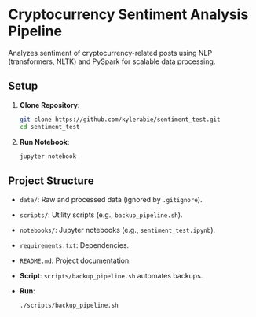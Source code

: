 # Cryptocurrency Sentiment Analysis Pipeline

Analyzes sentiment of cryptocurrency-related posts using NLP (transformers, NLTK) and PySpark for scalable data processing.

## Setup

1. **Clone Repository**:
   ```bash
   git clone https://github.com/kylerabie/sentiment_test.git
   cd sentiment_test
   
3. **Run Notebook**:
   ```bash
   jupyter notebook

## Project Structure

- `data/`: Raw and processed data (ignored by `.gitignore`).
- `scripts/`: Utility scripts (e.g., `backup_pipeline.sh`).
- `notebooks/`: Jupyter notebooks (e.g., `sentiment_test.ipynb`).
- `requirements.txt`: Dependencies.
- `README.md`: Project documentation.

- **Script**: `scripts/backup_pipeline.sh` automates backups.
- **Run**:
  ```bash
  ./scripts/backup_pipeline.sh
